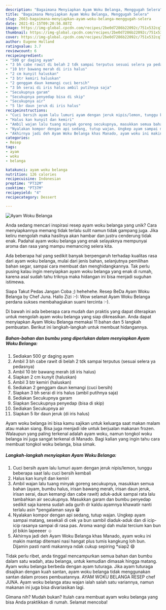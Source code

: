 ```yaml
---
description: "Bagaimana Menyiapkan Ayam Woku Belanga, Menggugah Selera"
title: "Bagaimana Menyiapkan Ayam Woku Belanga, Menggugah Selera"
slug: 2663-bagaimana-menyiapkan-ayam-woku-belanga-menggugah-selera
date: 2021-01-15T09:20:56.887Z
image: https://img-global.cpcdn.com/recipes/2be0d7286b22092c/751x532cq70/ayam-woku-belanga-foto-resep-utama.jpg
thumbnail: https://img-global.cpcdn.com/recipes/2be0d7286b22092c/751x532cq70/ayam-woku-belanga-foto-resep-utama.jpg
cover: https://img-global.cpcdn.com/recipes/2be0d7286b22092c/751x532cq70/ayam-woku-belanga-foto-resep-utama.jpg
author: Eugene Holland
ratingvalue: 3.7
reviewcount: 6
recipeingredient:
- "500 gr daging ayam"
- "3 bh cabe rawit di belah 2 tdk sampai terputus sesuai selera ya pedasnya"
- "10 btr bawang merah di iris halus"
- "2 cm kunyit haluskan"
- "3 btr kemiri haluskan"
- "2 genggam daun kemangi cuci bersih"
- "3 bh serai di iris halus ambil putihnya saja"
- "Secukupnya garam"
- "Secukupnya penyedap bisa di skip"
- "Secukupnya air"
- "5 lbr daun jeruk di iris halus"
recipeinstructions:
- "Cuci bersih ayam lalu lumuri ayam dengan jeruk nipis/lemon, tunggu beberapa saat lalu cuci bersih kembali"
- "Halus kan kunyit dan kemiri"
- "Ambil wajan lalu tuang minyak goreng secukupnya, masukkan semua bahan (ayam, bumbu halus, irisan bawang merah, irisan daun jeruk, irisan serai, daun kemangi dan cabe rawit) aduk-aduk sampai rata lalu tambahkan air secukupnya. Masukkan garam dan bumbu penyedap sedikit saja karena sudah ada gurih dr kaldu ayamnya khawatir nanti terlalu asin *pengalaman saya 😁"
- "Nyalakan kompor dengan api sedang, tutup wajan. Ungkep ayam sampai matang, sesekali di cek ya bun sambil diaduk-aduk dan di icip-icip rasanya sampai di rasa pas. Aroma wangi dah mulai tercium kan bun jd bikin lapeeeer ☺"
- "Akhirnya jadi deh Ayam Woku Belanga khas Manado, ayam woku ini makin mantap ditemani nasi hangat plus tumis kangkung loh bun. Dijamin pasti nanti makannya ndak cukup sepiring *siap2 😄"
categories:
- Resep
tags:
- ayam
- woku
- belanga

katakunci: ayam woku belanga 
nutrition: 126 calories
recipecuisine: Indonesian
preptime: "PT32M"
cooktime: "PT37M"
recipeyield: "4"
recipecategory: Dessert

---
```



![Ayam Woku Belanga](https://img-global.cpcdn.com/recipes/2be0d7286b22092c/751x532cq70/ayam-woku-belanga-foto-resep-utama.jpg)

Anda sedang mencari inspirasi resep ayam woku belanga yang unik? Cara menyiapkannya memang tidak terlalu sulit namun tidak gampang juga. Jika keliru mengolah maka hasilnya akan hambar dan justru cenderung tidak enak. Padahal ayam woku belanga yang enak selayaknya mempunyai aroma dan rasa yang mampu memancing selera kita.

Ada beberapa hal yang sedikit banyak berpengaruh terhadap kualitas rasa dari ayam woku belanga, mulai dari jenis bahan, selanjutnya pemilihan bahan segar, sampai cara membuat dan menghidangkannya. Tak perlu pusing kalau ingin menyiapkan ayam woku belanga yang enak di rumah, karena asal sudah tahu triknya maka hidangan ini bisa menjadi suguhan istimewa.

Siapa Takut Pedas Jangan Coba ;) hehehehe. Resep BeDa Ayam Woku Belanga by Chef Juna. Hallo Zizi :-): Wow selamat Ayam Woku Belanga perdana sukses membahagiakan suami tercinta :-).


Di bawah ini ada beberapa cara mudah dan praktis yang dapat diterapkan untuk mengolah ayam woku belanga yang siap dikreasikan. Anda dapat menyiapkan Ayam Woku Belanga memakai 11 bahan dan 5 langkah pembuatan. Berikut ini langkah-langkah untuk membuat hidangannya.

<!--inarticleads1-->

##### Bahan-bahan dan bumbu yang diperlukan dalam menyiapkan Ayam Woku Belanga:

1. Sediakan 500 gr daging ayam
1. Ambil 3 bh cabe rawit di belah 2 tdk sampai terputus (sesuai selera ya pedasnya)
1. Ambil 10 btr bawang merah (di iris halus)
1. Siapkan 2 cm kunyit (haluskan)
1. Ambil 3 btr kemiri (haluskan)
1. Sediakan 2 genggam daun kemangi (cuci bersih)
1. Siapkan 3 bh serai di iris halus (ambil putihnya saja)
1. Sediakan Secukupnya garam
1. Siapkan Secukupnya penyedap (bisa di skip)
1. Sediakan Secukupnya air
1. Siapkan 5 lbr daun jeruk (di iris halus)


Ayam woku belanga ini bisa kamu sajikan untuk keluarga saat makan malam atau makan siang. Bisa juga menjadi ide untuk berjualan makanan frozen. Walaupun yang paling terkenal adalah ayam woku, namun tongkol woku belanga ini juga sangat terkenal di Manado. Bagi kalian yang ingin tahu cara membuat tongkol woku belanga, bisa simak. 

<!--inarticleads2-->

##### Langkah-langkah menyiapkan Ayam Woku Belanga:

1. Cuci bersih ayam lalu lumuri ayam dengan jeruk nipis/lemon, tunggu beberapa saat lalu cuci bersih kembali
1. Halus kan kunyit dan kemiri
1. Ambil wajan lalu tuang minyak goreng secukupnya, masukkan semua bahan (ayam, bumbu halus, irisan bawang merah, irisan daun jeruk, irisan serai, daun kemangi dan cabe rawit) aduk-aduk sampai rata lalu tambahkan air secukupnya. Masukkan garam dan bumbu penyedap sedikit saja karena sudah ada gurih dr kaldu ayamnya khawatir nanti terlalu asin *pengalaman saya 😁
1. Nyalakan kompor dengan api sedang, tutup wajan. Ungkep ayam sampai matang, sesekali di cek ya bun sambil diaduk-aduk dan di icip-icip rasanya sampai di rasa pas. Aroma wangi dah mulai tercium kan bun jd bikin lapeeeer ☺
1. Akhirnya jadi deh Ayam Woku Belanga khas Manado, ayam woku ini makin mantap ditemani nasi hangat plus tumis kangkung loh bun. Dijamin pasti nanti makannya ndak cukup sepiring *siap2 😄


Tidak perlu ribet, anda tinggal mencampurkan semua bahan dan bumbu dalam satu wadah, atau belanga, untuk kemudian dimasak hingga matang. Ayam woku belanga berbeda dengan ayam tuturaga. Jika ayam tuturaga disajikan dengan kuah santan, ayam woku belanga tidak menggunakan santan dalam proses pembuatannya. AYAM WOKU BELANGA RESEP chef JUNA. Ayam woku belanga atau wajan ialah salah satu variannya, namun makanan ini juga bisa divariasikan lagi. 

Gimana nih? Mudah bukan? Itulah cara membuat ayam woku belanga yang bisa Anda praktikkan di rumah. Selamat mencoba!
